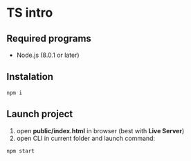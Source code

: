 # TS intro

## Required programs

- Node.js (8.0.1 or later)

## Instalation

```
npm i
```

## Launch project

1. open **public/index.html** in browser (best with **Live Server**)
2. open CLI in current folder and launch command:

```
npm start
```
